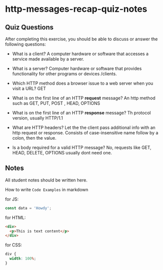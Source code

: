 # http-messages-recap-quiz-notes

## Quiz Questions

After completing this exercise, you should be able to discuss or answer the following questions:

- What is a client?
  A computer hardware or software that accesses a service made available by a server.

- What is a server?
  Computer hardware or software that provides functionality for other programs or devices /clients.

- Which HTTP method does a browser issue to a web server when you visit a URL?
  GET

- What is on the first line of an HTTP **request** message?
  An http method such as GET, PUT, POST , HEAD, OPTIONS

- What is on the first line of an HTTP **response** message?
  Th protocol version, usually HTTP/1.1

- What are HTTP headers?
  Let the the client pass additional info with an http request or response. Consists of case-insensitive name follow by a colon, then the value.

- Is a body required for a valid HTTP message?
  No, requests like GET, HEAD, DELETE, OPTIONS usually dont need one.

## Notes

All student notes should be written here.

How to write `Code Examples` in markdown

for JS:

```javascript
const data = 'Howdy';
```

for HTML:

```html
<div>
  <p>This is text content</p>
</div>
```

for CSS:

```css
div {
  width: 100%;
}
```
